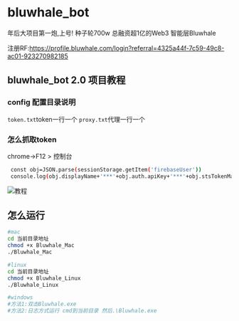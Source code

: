 # bluwhale_bot
年后大项目第一炮,上号!
种子轮700w 总融资超1亿的Web3 智能层Bluwhale 

注册RF:https://profile.bluwhale.com/login?referral=4325a44f-7c59-49c8-ac01-923270982185

## bluwhale_bot 2.0 项目教程

### config 配置目录说明
``token.txt``token一行一个
``proxy.txt``代理一行一个

### 怎么抓取token
chrome->F12 > 控制台
```bash
 const obj=JSON.parse(sessionStorage.getItem('firebaseUser'))
 console.log(obj.displayName+'***'+obj.auth.apiKey+'***'+obj.stsTokenManager.refreshToken+'***'+obj.stsTokenManager.accessToken)
```
![教程](https://github.com/user-attachments/assets/35207d2e-606e-4593-b58e-200ffb97f22e)


## 怎么运行 
```bash
#mac
cd 当前目录地址
chmod +x Bluwhale_Mac
./Bluwhale_Mac

#linux
cd 当前目录地址
chmod +x Bluwhale_Linux
./Bluwhale_Linux

#windows
#方法1:双击Bluwhale.exe
#方法2:日志方式运行 cmd到当前目录 然后.\Bluwhale.exe
```
